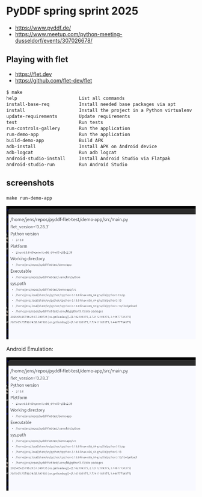 # PyDDF spring sprint 2025

* https://www.pyddf.de/
* https://www.meetup.com/python-meeting-dusseldorf/events/307026678/

## Playing with flet

* https://flet.dev
* https://github.com/flet-dev/flet

```
$ make
help                       List all commands
install-base-req           Install needed base packages via apt
install                    Install the project in a Python virtualenv
update-requirements        Update requirements
test                       Run tests
run-controls-gallery       Run the application
run-demo-app               Run the application
build-demo-app             Build APK
adb-install                Install APK on Android device
adb-logcat                 Run adb logcat
android-studio-install     Install Android Studio via Flatpak
android-studio-run         Run Android Studio
```

## screenshots

`make run-demo-app`

![2025-05-25_16-25.png](https://github.com/jedie/pyddf-flet-test/blob/main/screenshots/2025-05-25_16-25.png?raw=true "2025-05-25_16-25.png")

Android Emulation:

![2025-05-25_16-43.png](https://github.com/jedie/pyddf-flet-test/blob/main/screenshots/2025-05-25_16-25.png?raw=true "2025-05-25_16-43.png")

